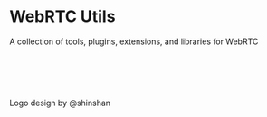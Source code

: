 WebRTC Utils
=======

A collection of tools, plugins, extensions, and libraries for WebRTC

&nbsp;
=======

Logo design by @shinshan
